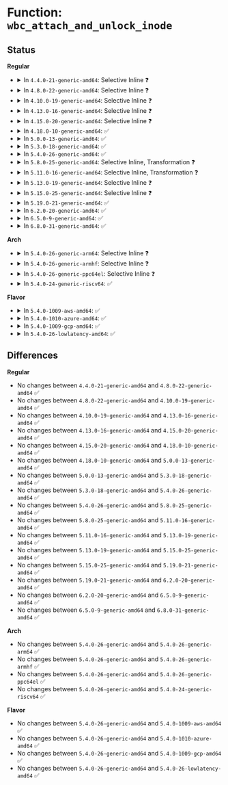 # Function: <code>wbc_attach_and_unlock_inode</code>

## Status
<b>Regular</b>
<ul>
<li>
<details>
<summary>In <code>4.4.0-21-generic-amd64</code>: Selective Inline ❓</summary>

```c
void wbc_attach_and_unlock_inode(struct writeback_control * wbc, struct inode * inode)
```

```json
{
  "name": "wbc_attach_and_unlock_inode",
  "collision_type": "Unique Global",
  "inline_type": "Selective",
  "funcs": [
    {
      "addr": 18446744071581184832,
      "name": "wbc_attach_and_unlock_inode",
      "external": true,
      "loc": "fs/fs-writeback.c:516",
      "file": "fs/fs-writeback.c",
      "inline": "not declared, inlined",
      "caller_inline": [],
      "caller_func": [
        "mm/filemap.c:__filemap_fdatawrite_range",
        "fs/fs-writeback.c:writeback_sb_inodes",
        "fs/fs-writeback.c:writeback_single_inode"
      ]
    }
  ],
  "symbols": [
    {
      "addr": 18446744071581184832,
      "name": "wbc_attach_and_unlock_inode",
      "section": ".text",
      "bind": "STB_GLOBAL",
      "size": 298
    }
  ]
}
```
</details>
</li>
<li>
<details>
<summary>In <code>4.8.0-22-generic-amd64</code>: Selective Inline ❓</summary>

```c
void wbc_attach_and_unlock_inode(struct writeback_control * wbc, struct inode * inode)
```

```json
{
  "name": "wbc_attach_and_unlock_inode",
  "collision_type": "Unique Global",
  "inline_type": "Selective",
  "funcs": [
    {
      "addr": 18446744071581348336,
      "name": "wbc_attach_and_unlock_inode",
      "external": true,
      "loc": "fs/fs-writeback.c:518",
      "file": "fs/fs-writeback.c",
      "inline": "not declared, inlined",
      "caller_inline": [],
      "caller_func": [
        "mm/filemap.c:__filemap_fdatawrite_range",
        "fs/fs-writeback.c:writeback_sb_inodes",
        "fs/fs-writeback.c:writeback_single_inode"
      ]
    }
  ],
  "symbols": [
    {
      "addr": 18446744071581348336,
      "name": "wbc_attach_and_unlock_inode",
      "section": ".text",
      "bind": "STB_GLOBAL",
      "size": 298
    }
  ]
}
```
</details>
</li>
<li>
<details>
<summary>In <code>4.10.0-19-generic-amd64</code>: Selective Inline ❓</summary>

```c
void wbc_attach_and_unlock_inode(struct writeback_control * wbc, struct inode * inode)
```

```json
{
  "name": "wbc_attach_and_unlock_inode",
  "collision_type": "Unique Global",
  "inline_type": "Selective",
  "funcs": [
    {
      "addr": 18446744071581427264,
      "name": "wbc_attach_and_unlock_inode",
      "external": true,
      "loc": "fs/fs-writeback.c:518",
      "file": "fs/fs-writeback.c",
      "inline": "not declared, inlined",
      "caller_inline": [],
      "caller_func": [
        "mm/filemap.c:__filemap_fdatawrite_range",
        "fs/fs-writeback.c:writeback_sb_inodes",
        "fs/fs-writeback.c:writeback_single_inode"
      ]
    }
  ],
  "symbols": [
    {
      "addr": 18446744071581427264,
      "name": "wbc_attach_and_unlock_inode",
      "section": ".text",
      "bind": "STB_GLOBAL",
      "size": 298
    }
  ]
}
```
</details>
</li>
<li>
<details>
<summary>In <code>4.13.0-16-generic-amd64</code>: Selective Inline ❓</summary>

```c
void wbc_attach_and_unlock_inode(struct writeback_control * wbc, struct inode * inode)
```

```json
{
  "name": "wbc_attach_and_unlock_inode",
  "collision_type": "Unique Global",
  "inline_type": "Selective",
  "funcs": [
    {
      "addr": 18446744071581481664,
      "name": "wbc_attach_and_unlock_inode",
      "external": true,
      "loc": "fs/fs-writeback.c:532",
      "file": "fs/fs-writeback.c",
      "inline": "not declared, inlined",
      "caller_inline": [],
      "caller_func": [
        "mm/filemap.c:__filemap_fdatawrite_range",
        "fs/fs-writeback.c:writeback_sb_inodes",
        "fs/fs-writeback.c:writeback_single_inode"
      ]
    }
  ],
  "symbols": [
    {
      "addr": 18446744071581481664,
      "name": "wbc_attach_and_unlock_inode",
      "section": ".text",
      "bind": "STB_GLOBAL",
      "size": 292
    }
  ]
}
```
</details>
</li>
<li>
<details>
<summary>In <code>4.15.0-20-generic-amd64</code>: Selective Inline ❓</summary>

```c
void wbc_attach_and_unlock_inode(struct writeback_control * wbc, struct inode * inode)
```

```json
{
  "name": "wbc_attach_and_unlock_inode",
  "collision_type": "Unique Global",
  "inline_type": "Selective",
  "funcs": [
    {
      "addr": 18446744071581623920,
      "name": "wbc_attach_and_unlock_inode",
      "external": true,
      "loc": "fs/fs-writeback.c:532",
      "file": "fs/fs-writeback.c",
      "inline": "not declared, inlined",
      "caller_inline": [],
      "caller_func": [
        "mm/filemap.c:__filemap_fdatawrite_range",
        "fs/fs-writeback.c:writeback_sb_inodes",
        "fs/fs-writeback.c:writeback_single_inode"
      ]
    }
  ],
  "symbols": [
    {
      "addr": 18446744071581623920,
      "name": "wbc_attach_and_unlock_inode",
      "section": ".text",
      "bind": "STB_GLOBAL",
      "size": 292
    }
  ]
}
```
</details>
</li>
<li>
<details>
<summary>In <code>4.18.0-10-generic-amd64</code>: ✅</summary>

```c
void wbc_attach_and_unlock_inode(struct writeback_control * wbc, struct inode * inode)
```

```json
{
  "name": "wbc_attach_and_unlock_inode",
  "collision_type": "Unique Global",
  "inline_type": "No",
  "funcs": [
    {
      "addr": 18446744071581782592,
      "name": "wbc_attach_and_unlock_inode",
      "external": true,
      "loc": "fs/fs-writeback.c:532",
      "file": "fs/fs-writeback.c",
      "inline": "seen, unknown",
      "caller_inline": [],
      "caller_func": [
        "mm/filemap.c:__filemap_fdatawrite_range",
        "fs/fs-writeback.c:writeback_sb_inodes",
        "fs/fs-writeback.c:writeback_single_inode"
      ]
    }
  ],
  "symbols": [
    {
      "addr": 18446744071581782592,
      "name": "wbc_attach_and_unlock_inode",
      "section": ".text",
      "bind": "STB_GLOBAL",
      "size": 289
    }
  ]
}
```
</details>
</li>
<li>
<details>
<summary>In <code>5.0.0-13-generic-amd64</code>: ✅</summary>

```c
void wbc_attach_and_unlock_inode(struct writeback_control * wbc, struct inode * inode)
```

```json
{
  "name": "wbc_attach_and_unlock_inode",
  "collision_type": "Unique Global",
  "inline_type": "No",
  "funcs": [
    {
      "addr": 18446744071581869408,
      "name": "wbc_attach_and_unlock_inode",
      "external": true,
      "loc": "fs/fs-writeback.c:555",
      "file": "fs/fs-writeback.c",
      "inline": "seen, unknown",
      "caller_inline": [],
      "caller_func": [
        "mm/filemap.c:__filemap_fdatawrite_range",
        "fs/fs-writeback.c:writeback_sb_inodes",
        "fs/fs-writeback.c:writeback_single_inode"
      ]
    }
  ],
  "symbols": [
    {
      "addr": 18446744071581869408,
      "name": "wbc_attach_and_unlock_inode",
      "section": ".text",
      "bind": "STB_GLOBAL",
      "size": 289
    }
  ]
}
```
</details>
</li>
<li>
<details>
<summary>In <code>5.3.0-18-generic-amd64</code>: ✅</summary>

```c
void wbc_attach_and_unlock_inode(struct writeback_control * wbc, struct inode * inode)
```

```json
{
  "name": "wbc_attach_and_unlock_inode",
  "collision_type": "Unique Global",
  "inline_type": "No",
  "funcs": [
    {
      "addr": 18446744071581992368,
      "name": "wbc_attach_and_unlock_inode",
      "external": true,
      "loc": "fs/fs-writeback.c:558",
      "file": "fs/fs-writeback.c",
      "inline": "seen, unknown",
      "caller_inline": [],
      "caller_func": [
        "mm/filemap.c:__filemap_fdatawrite_range",
        "fs/fs-writeback.c:writeback_sb_inodes",
        "fs/fs-writeback.c:writeback_single_inode"
      ]
    }
  ],
  "symbols": [
    {
      "addr": 18446744071581992368,
      "name": "wbc_attach_and_unlock_inode",
      "section": ".text",
      "bind": "STB_GLOBAL",
      "size": 298
    }
  ]
}
```
</details>
</li>
<li>
<details>
<summary>In <code>5.4.0-26-generic-amd64</code>: ✅</summary>

```c
void wbc_attach_and_unlock_inode(struct writeback_control * wbc, struct inode * inode)
```

```json
{
  "name": "wbc_attach_and_unlock_inode",
  "collision_type": "Unique Global",
  "inline_type": "No",
  "funcs": [
    {
      "addr": 18446744071582067696,
      "name": "wbc_attach_and_unlock_inode",
      "external": true,
      "loc": "fs/fs-writeback.c:557",
      "file": "fs/fs-writeback.c",
      "inline": "seen, unknown",
      "caller_inline": [],
      "caller_func": [
        "mm/filemap.c:__filemap_fdatawrite_range",
        "fs/fs-writeback.c:writeback_sb_inodes",
        "fs/fs-writeback.c:writeback_single_inode"
      ]
    }
  ],
  "symbols": [
    {
      "addr": 18446744071582067696,
      "name": "wbc_attach_and_unlock_inode",
      "section": ".text",
      "bind": "STB_GLOBAL",
      "size": 317
    }
  ]
}
```
</details>
</li>
<li>
<details>
<summary>In <code>5.8.0-25-generic-amd64</code>: Selective Inline, Transformation ❓</summary>

```c
void wbc_attach_and_unlock_inode(struct writeback_control * wbc, struct inode * inode)
```

```json
{
  "name": "wbc_attach_and_unlock_inode",
  "collision_type": "Unique Global",
  "inline_type": "Selective",
  "funcs": [
    {
      "addr": 18446744071582303552,
      "name": "wbc_attach_and_unlock_inode",
      "external": true,
      "loc": "fs/fs-writeback.c:558",
      "file": "fs/fs-writeback.c",
      "inline": "not declared, inlined",
      "caller_inline": [],
      "caller_func": [
        "mm/filemap.c:__filemap_fdatawrite_range",
        "fs/fs-writeback.c:writeback_sb_inodes",
        "fs/fs-writeback.c:writeback_single_inode"
      ]
    }
  ],
  "symbols": [
    {
      "addr": 18446744071582303552,
      "name": "wbc_attach_and_unlock_inode.part.0",
      "section": ".text",
      "bind": "STB_LOCAL",
      "size": 185
    },
    {
      "addr": 18446744071582303744,
      "name": "wbc_attach_and_unlock_inode",
      "section": ".text",
      "bind": "STB_GLOBAL",
      "size": 142
    }
  ]
}
```
</details>
</li>
<li>
<details>
<summary>In <code>5.11.0-16-generic-amd64</code>: Selective Inline, Transformation ❓</summary>

```c
void wbc_attach_and_unlock_inode(struct writeback_control * wbc, struct inode * inode)
```

```json
{
  "name": "wbc_attach_and_unlock_inode",
  "collision_type": "Unique Global",
  "inline_type": "Selective",
  "funcs": [
    {
      "addr": 18446744071582356800,
      "name": "wbc_attach_and_unlock_inode",
      "external": true,
      "loc": "fs/fs-writeback.c:558",
      "file": "fs/fs-writeback.c",
      "inline": "not declared, inlined",
      "caller_inline": [],
      "caller_func": [
        "mm/filemap.c:__filemap_fdatawrite_range",
        "fs/fs-writeback.c:writeback_sb_inodes",
        "fs/fs-writeback.c:writeback_single_inode"
      ]
    }
  ],
  "symbols": [
    {
      "addr": 18446744071582356800,
      "name": "wbc_attach_and_unlock_inode.part.0",
      "section": ".text",
      "bind": "STB_LOCAL",
      "size": 200
    },
    {
      "addr": 18446744071582357008,
      "name": "wbc_attach_and_unlock_inode",
      "section": ".text",
      "bind": "STB_GLOBAL",
      "size": 137
    }
  ]
}
```
</details>
</li>
<li>
<details>
<summary>In <code>5.13.0-19-generic-amd64</code>: Selective Inline ❓</summary>

```c
void wbc_attach_and_unlock_inode(struct writeback_control * wbc, struct inode * inode)
```

```json
{
  "name": "wbc_attach_and_unlock_inode",
  "collision_type": "Unique Global",
  "inline_type": "Selective",
  "funcs": [
    {
      "addr": 18446744071582384496,
      "name": "wbc_attach_and_unlock_inode",
      "external": true,
      "loc": "fs/fs-writeback.c:564",
      "file": "fs/fs-writeback.c",
      "inline": "not declared, inlined",
      "caller_inline": [],
      "caller_func": [
        "mm/filemap.c:__filemap_fdatawrite_range",
        "fs/fs-writeback.c:writeback_sb_inodes",
        "fs/fs-writeback.c:writeback_single_inode"
      ]
    }
  ],
  "symbols": [
    {
      "addr": 18446744071582384496,
      "name": "wbc_attach_and_unlock_inode",
      "section": ".text",
      "bind": "STB_GLOBAL",
      "size": 319
    }
  ]
}
```
</details>
</li>
<li>
<details>
<summary>In <code>5.15.0-25-generic-amd64</code>: Selective Inline ❓</summary>

```c
void wbc_attach_and_unlock_inode(struct writeback_control * wbc, struct inode * inode)
```

```json
{
  "name": "wbc_attach_and_unlock_inode",
  "collision_type": "Unique Global",
  "inline_type": "Selective",
  "funcs": [
    {
      "addr": 18446744071582705648,
      "name": "wbc_attach_and_unlock_inode",
      "external": true,
      "loc": "fs/fs-writeback.c:688",
      "file": "fs/fs-writeback.c",
      "inline": "not declared, inlined",
      "caller_inline": [],
      "caller_func": [
        "fs/fs-writeback.c:writeback_sb_inodes",
        "fs/fs-writeback.c:writeback_single_inode"
      ]
    }
  ],
  "symbols": [
    {
      "addr": 18446744071582705648,
      "name": "wbc_attach_and_unlock_inode",
      "section": ".text",
      "bind": "STB_GLOBAL",
      "size": 330
    }
  ]
}
```
</details>
</li>
<li>
<details>
<summary>In <code>5.19.0-21-generic-amd64</code>: ✅</summary>

```c
void wbc_attach_and_unlock_inode(struct writeback_control * wbc, struct inode * inode)
```

```json
{
  "name": "wbc_attach_and_unlock_inode",
  "collision_type": "Unique Global",
  "inline_type": "No",
  "funcs": [
    {
      "addr": 18446744071583248400,
      "name": "wbc_attach_and_unlock_inode",
      "external": true,
      "loc": "fs/fs-writeback.c:691",
      "file": "fs/fs-writeback.c",
      "inline": "seen, unknown",
      "caller_inline": [],
      "caller_func": [
        "fs/fs-writeback.c:writeback_sb_inodes",
        "fs/fs-writeback.c:writeback_single_inode"
      ]
    }
  ],
  "symbols": [
    {
      "addr": 18446744071583248400,
      "name": "wbc_attach_and_unlock_inode",
      "section": ".text",
      "bind": "STB_GLOBAL",
      "size": 274
    }
  ]
}
```
</details>
</li>
<li>
<details>
<summary>In <code>6.2.0-20-generic-amd64</code>: ✅</summary>

```c
void wbc_attach_and_unlock_inode(struct writeback_control * wbc, struct inode * inode)
```

```json
{
  "name": "wbc_attach_and_unlock_inode",
  "collision_type": "Unique Global",
  "inline_type": "No",
  "funcs": [
    {
      "addr": 18446744071583830016,
      "name": "wbc_attach_and_unlock_inode",
      "external": true,
      "loc": "fs/fs-writeback.c:693",
      "file": "fs/fs-writeback.c",
      "inline": "seen, unknown",
      "caller_inline": [],
      "caller_func": [
        "fs/fs-writeback.c:writeback_sb_inodes",
        "fs/fs-writeback.c:writeback_single_inode"
      ]
    }
  ],
  "symbols": [
    {
      "addr": 18446744071583830016,
      "name": "wbc_attach_and_unlock_inode",
      "section": ".text",
      "bind": "STB_GLOBAL",
      "size": 274
    }
  ]
}
```
</details>
</li>
<li>
<details>
<summary>In <code>6.5.0-9-generic-amd64</code>: ✅</summary>

```c
void wbc_attach_and_unlock_inode(struct writeback_control * wbc, struct inode * inode)
```

```json
{
  "name": "wbc_attach_and_unlock_inode",
  "collision_type": "Unique Global",
  "inline_type": "No",
  "funcs": [
    {
      "addr": 18446744071584047792,
      "name": "wbc_attach_and_unlock_inode",
      "external": true,
      "loc": "fs/fs-writeback.c:693",
      "file": "fs/fs-writeback.c",
      "inline": "seen, unknown",
      "caller_inline": [],
      "caller_func": [
        "fs/fs-writeback.c:writeback_sb_inodes",
        "fs/fs-writeback.c:writeback_single_inode"
      ]
    }
  ],
  "symbols": [
    {
      "addr": 18446744071584047792,
      "name": "wbc_attach_and_unlock_inode",
      "section": ".text",
      "bind": "STB_GLOBAL",
      "size": 274
    }
  ]
}
```
</details>
</li>
<li>
<details>
<summary>In <code>6.8.0-31-generic-amd64</code>: ✅</summary>

```c
void wbc_attach_and_unlock_inode(struct writeback_control * wbc, struct inode * inode)
```

```json
{
  "name": "wbc_attach_and_unlock_inode",
  "collision_type": "Unique Global",
  "inline_type": "No",
  "funcs": [
    {
      "addr": 18446744071584262640,
      "name": "wbc_attach_and_unlock_inode",
      "external": true,
      "loc": "fs/fs-writeback.c:710",
      "file": "fs/fs-writeback.c",
      "inline": "seen, unknown",
      "caller_inline": [],
      "caller_func": [
        "fs/fs-writeback.c:writeback_sb_inodes",
        "fs/fs-writeback.c:writeback_single_inode"
      ]
    }
  ],
  "symbols": [
    {
      "addr": 18446744071584262640,
      "name": "wbc_attach_and_unlock_inode",
      "section": ".text",
      "bind": "STB_GLOBAL",
      "size": 274
    }
  ]
}
```
</details>
</li>
</ul>
<b>Arch</b>
<ul>
<li>
<details>
<summary>In <code>5.4.0-26-generic-arm64</code>: Selective Inline ❓</summary>

```c
void wbc_attach_and_unlock_inode(struct writeback_control * wbc, struct inode * inode)
```

```json
{
  "name": "wbc_attach_and_unlock_inode",
  "collision_type": "Unique Global",
  "inline_type": "Selective",
  "funcs": [
    {
      "addr": 18446603336493596960,
      "name": "wbc_attach_and_unlock_inode",
      "external": true,
      "loc": "fs/fs-writeback.c:557",
      "file": "fs/fs-writeback.c",
      "inline": "not declared, inlined",
      "caller_inline": [],
      "caller_func": [
        "mm/filemap.c:__filemap_fdatawrite_range",
        "fs/fs-writeback.c:writeback_sb_inodes",
        "fs/fs-writeback.c:writeback_single_inode"
      ]
    }
  ],
  "symbols": [
    {
      "addr": 18446603336493596960,
      "name": "wbc_attach_and_unlock_inode",
      "section": ".text",
      "bind": "STB_GLOBAL",
      "size": 332
    }
  ]
}
```
</details>
</li>
<li>
<details>
<summary>In <code>5.4.0-26-generic-armhf</code>: Selective Inline ❓</summary>

```c
void wbc_attach_and_unlock_inode(struct writeback_control * wbc, struct inode * inode)
```

```json
{
  "name": "wbc_attach_and_unlock_inode",
  "collision_type": "Unique Global",
  "inline_type": "Selective",
  "funcs": [
    {
      "addr": 3227133960,
      "name": "wbc_attach_and_unlock_inode",
      "external": true,
      "loc": "fs/fs-writeback.c:557",
      "file": "fs/fs-writeback.c",
      "inline": "not declared, inlined",
      "caller_inline": [],
      "caller_func": [
        "mm/filemap.c:__filemap_fdatawrite_range",
        "fs/fs-writeback.c:writeback_sb_inodes",
        "fs/fs-writeback.c:writeback_single_inode"
      ]
    }
  ],
  "symbols": [
    {
      "addr": 3227133960,
      "name": "wbc_attach_and_unlock_inode",
      "section": ".text",
      "bind": "STB_GLOBAL",
      "size": 420
    }
  ]
}
```
</details>
</li>
<li>
<details>
<summary>In <code>5.4.0-26-generic-ppc64el</code>: Selective Inline ❓</summary>

```c
void wbc_attach_and_unlock_inode(struct writeback_control * wbc, struct inode * inode)
```

```json
{
  "name": "wbc_attach_and_unlock_inode",
  "collision_type": "Unique Global",
  "inline_type": "Selective",
  "funcs": [
    {
      "addr": 13835058055287170736,
      "name": "wbc_attach_and_unlock_inode",
      "external": true,
      "loc": "fs/fs-writeback.c:557",
      "file": "fs/fs-writeback.c",
      "inline": "not declared, inlined",
      "caller_inline": [],
      "caller_func": [
        "mm/filemap.c:__filemap_fdatawrite_range",
        "fs/fs-writeback.c:writeback_sb_inodes",
        "fs/fs-writeback.c:writeback_single_inode"
      ]
    }
  ],
  "symbols": [
    {
      "addr": 13835058055287170736,
      "name": "wbc_attach_and_unlock_inode",
      "section": ".text",
      "bind": "STB_GLOBAL",
      "size": 560
    }
  ]
}
```
</details>
</li>
<li>
<details>
<summary>In <code>5.4.0-24-generic-riscv64</code>: ✅</summary>

```c
void wbc_attach_and_unlock_inode(struct writeback_control * wbc, struct inode * inode)
```

```json
{
  "name": "wbc_attach_and_unlock_inode",
  "collision_type": "Unique Global",
  "inline_type": "No",
  "funcs": [
    {
      "addr": 18446743936273246992,
      "name": "wbc_attach_and_unlock_inode",
      "external": true,
      "loc": "fs/fs-writeback.c:557",
      "file": "fs/fs-writeback.c",
      "inline": "seen, unknown",
      "caller_inline": [],
      "caller_func": [
        "mm/filemap.c:__filemap_fdatawrite_range",
        "fs/fs-writeback.c:writeback_sb_inodes",
        "fs/fs-writeback.c:writeback_single_inode"
      ]
    }
  ],
  "symbols": [
    {
      "addr": 18446743936273246992,
      "name": "wbc_attach_and_unlock_inode",
      "section": ".text",
      "bind": "STB_GLOBAL",
      "size": 406
    }
  ]
}
```
</details>
</li>
</ul>
<b>Flavor</b>
<ul>
<li>
<details>
<summary>In <code>5.4.0-1009-aws-amd64</code>: ✅</summary>

```c
void wbc_attach_and_unlock_inode(struct writeback_control * wbc, struct inode * inode)
```

```json
{
  "name": "wbc_attach_and_unlock_inode",
  "collision_type": "Unique Global",
  "inline_type": "No",
  "funcs": [
    {
      "addr": 18446744071582036432,
      "name": "wbc_attach_and_unlock_inode",
      "external": true,
      "loc": "fs/fs-writeback.c:557",
      "file": "fs/fs-writeback.c",
      "inline": "seen, unknown",
      "caller_inline": [],
      "caller_func": [
        "mm/filemap.c:__filemap_fdatawrite_range",
        "fs/fs-writeback.c:writeback_sb_inodes",
        "fs/fs-writeback.c:writeback_single_inode"
      ]
    }
  ],
  "symbols": [
    {
      "addr": 18446744071582036432,
      "name": "wbc_attach_and_unlock_inode",
      "section": ".text",
      "bind": "STB_GLOBAL",
      "size": 317
    }
  ]
}
```
</details>
</li>
<li>
<details>
<summary>In <code>5.4.0-1010-azure-amd64</code>: ✅</summary>

```c
void wbc_attach_and_unlock_inode(struct writeback_control * wbc, struct inode * inode)
```

```json
{
  "name": "wbc_attach_and_unlock_inode",
  "collision_type": "Unique Global",
  "inline_type": "No",
  "funcs": [
    {
      "addr": 18446744071581974000,
      "name": "wbc_attach_and_unlock_inode",
      "external": true,
      "loc": "fs/fs-writeback.c:557",
      "file": "fs/fs-writeback.c",
      "inline": "seen, unknown",
      "caller_inline": [],
      "caller_func": [
        "mm/filemap.c:__filemap_fdatawrite_range",
        "fs/fs-writeback.c:writeback_sb_inodes",
        "fs/fs-writeback.c:writeback_single_inode"
      ]
    }
  ],
  "symbols": [
    {
      "addr": 18446744071581974000,
      "name": "wbc_attach_and_unlock_inode",
      "section": ".text",
      "bind": "STB_GLOBAL",
      "size": 317
    }
  ]
}
```
</details>
</li>
<li>
<details>
<summary>In <code>5.4.0-1009-gcp-amd64</code>: ✅</summary>

```c
void wbc_attach_and_unlock_inode(struct writeback_control * wbc, struct inode * inode)
```

```json
{
  "name": "wbc_attach_and_unlock_inode",
  "collision_type": "Unique Global",
  "inline_type": "No",
  "funcs": [
    {
      "addr": 18446744071582027712,
      "name": "wbc_attach_and_unlock_inode",
      "external": true,
      "loc": "fs/fs-writeback.c:557",
      "file": "fs/fs-writeback.c",
      "inline": "seen, unknown",
      "caller_inline": [],
      "caller_func": [
        "mm/filemap.c:__filemap_fdatawrite_range",
        "fs/fs-writeback.c:writeback_sb_inodes",
        "fs/fs-writeback.c:writeback_single_inode"
      ]
    }
  ],
  "symbols": [
    {
      "addr": 18446744071582027712,
      "name": "wbc_attach_and_unlock_inode",
      "section": ".text",
      "bind": "STB_GLOBAL",
      "size": 317
    }
  ]
}
```
</details>
</li>
<li>
<details>
<summary>In <code>5.4.0-26-lowlatency-amd64</code>: ✅</summary>

```c
void wbc_attach_and_unlock_inode(struct writeback_control * wbc, struct inode * inode)
```

```json
{
  "name": "wbc_attach_and_unlock_inode",
  "collision_type": "Unique Global",
  "inline_type": "No",
  "funcs": [
    {
      "addr": 18446744071582100672,
      "name": "wbc_attach_and_unlock_inode",
      "external": true,
      "loc": "fs/fs-writeback.c:557",
      "file": "fs/fs-writeback.c",
      "inline": "seen, unknown",
      "caller_inline": [],
      "caller_func": [
        "mm/filemap.c:__filemap_fdatawrite_range",
        "fs/fs-writeback.c:writeback_sb_inodes",
        "fs/fs-writeback.c:writeback_single_inode"
      ]
    }
  ],
  "symbols": [
    {
      "addr": 18446744071582100672,
      "name": "wbc_attach_and_unlock_inode",
      "section": ".text",
      "bind": "STB_GLOBAL",
      "size": 336
    }
  ]
}
```
</details>
</li>
</ul>

## Differences
<b>Regular</b>
<ul>
<li>
No changes between <code>4.4.0-21-generic-amd64</code> and <code>4.8.0-22-generic-amd64</code> ✅
</li>
<li>
No changes between <code>4.8.0-22-generic-amd64</code> and <code>4.10.0-19-generic-amd64</code> ✅
</li>
<li>
No changes between <code>4.10.0-19-generic-amd64</code> and <code>4.13.0-16-generic-amd64</code> ✅
</li>
<li>
No changes between <code>4.13.0-16-generic-amd64</code> and <code>4.15.0-20-generic-amd64</code> ✅
</li>
<li>
No changes between <code>4.15.0-20-generic-amd64</code> and <code>4.18.0-10-generic-amd64</code> ✅
</li>
<li>
No changes between <code>4.18.0-10-generic-amd64</code> and <code>5.0.0-13-generic-amd64</code> ✅
</li>
<li>
No changes between <code>5.0.0-13-generic-amd64</code> and <code>5.3.0-18-generic-amd64</code> ✅
</li>
<li>
No changes between <code>5.3.0-18-generic-amd64</code> and <code>5.4.0-26-generic-amd64</code> ✅
</li>
<li>
No changes between <code>5.4.0-26-generic-amd64</code> and <code>5.8.0-25-generic-amd64</code> ✅
</li>
<li>
No changes between <code>5.8.0-25-generic-amd64</code> and <code>5.11.0-16-generic-amd64</code> ✅
</li>
<li>
No changes between <code>5.11.0-16-generic-amd64</code> and <code>5.13.0-19-generic-amd64</code> ✅
</li>
<li>
No changes between <code>5.13.0-19-generic-amd64</code> and <code>5.15.0-25-generic-amd64</code> ✅
</li>
<li>
No changes between <code>5.15.0-25-generic-amd64</code> and <code>5.19.0-21-generic-amd64</code> ✅
</li>
<li>
No changes between <code>5.19.0-21-generic-amd64</code> and <code>6.2.0-20-generic-amd64</code> ✅
</li>
<li>
No changes between <code>6.2.0-20-generic-amd64</code> and <code>6.5.0-9-generic-amd64</code> ✅
</li>
<li>
No changes between <code>6.5.0-9-generic-amd64</code> and <code>6.8.0-31-generic-amd64</code> ✅
</li>
</ul>
<b>Arch</b>
<ul>
<li>
No changes between <code>5.4.0-26-generic-amd64</code> and <code>5.4.0-26-generic-arm64</code> ✅
</li>
<li>
No changes between <code>5.4.0-26-generic-amd64</code> and <code>5.4.0-26-generic-armhf</code> ✅
</li>
<li>
No changes between <code>5.4.0-26-generic-amd64</code> and <code>5.4.0-26-generic-ppc64el</code> ✅
</li>
<li>
No changes between <code>5.4.0-26-generic-amd64</code> and <code>5.4.0-24-generic-riscv64</code> ✅
</li>
</ul>
<b>Flavor</b>
<ul>
<li>
No changes between <code>5.4.0-26-generic-amd64</code> and <code>5.4.0-1009-aws-amd64</code> ✅
</li>
<li>
No changes between <code>5.4.0-26-generic-amd64</code> and <code>5.4.0-1010-azure-amd64</code> ✅
</li>
<li>
No changes between <code>5.4.0-26-generic-amd64</code> and <code>5.4.0-1009-gcp-amd64</code> ✅
</li>
<li>
No changes between <code>5.4.0-26-generic-amd64</code> and <code>5.4.0-26-lowlatency-amd64</code> ✅
</li>
</ul>
